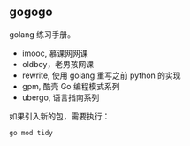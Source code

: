 gogogo
--------

golang 练习手册。

- imooc, 慕课网网课
- oldboy，老男孩网课
- rewrite, 使用 golang 重写之前 python 的实现
- gpm, 酷壳 Go 编程模式系列
- ubergo, 语言指南系列

如果引入新的包，需要执行：

```shell
go mod tidy
```